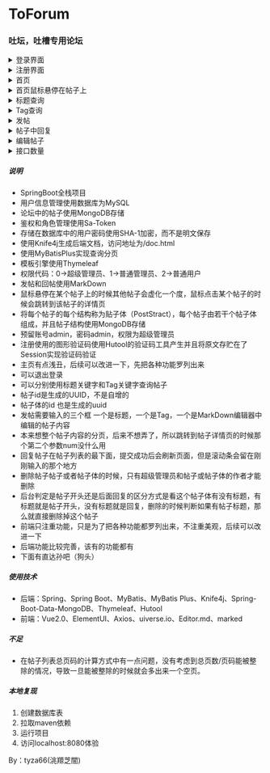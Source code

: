 # ToForum
### 吐坛，吐槽专用论坛
<details><summary>登录界面</summary>
<img src="./效果/登录.png"/>
</details>
<details><summary>注册界面</summary>
<img src="./效果/注册.png"/>
</details>
<details><summary>首页</summary>
<img src="./效果/首页.png"/>
</details>
<details><summary>首页鼠标悬停在帖子上</summary>
<img src="./效果/鼠标悬停.png"/>
</details>
<details><summary>标题查询</summary>
<img src="./效果/标题查询.png"/>
</details>
<details><summary>Tag查询</summary>
<img src="./效果/Tag查询.png"/>
</details>
<details><summary>发帖</summary>
<img src="./效果/发帖.png"/>
</details>
<details><summary>帖子中回复</summary>
<img src="./效果/帖子中回复.png"/>
</details>
<details><summary>编辑帖子</summary>
<img src="./效果/编辑帖子.png"/>
</details>
<details><summary>接口数量</summary>
<img src="./效果/接口数量.png"/>
</details>

##### 说明
- SpringBoot全栈项目
- 用户信息管理使用数据库为MySQL
- 论坛中的帖子使用MongoDB存储
- 鉴权和角色管理使用Sa-Token
- 存储在数据库中的用户密码使用SHA-1加密，而不是明文保存
- 使用Knife4j生成后端文档，访问地址为/doc.html
- 使用MyBatisPlus实现查询分页
- 模板引擎使用Thymeleaf
- 权限代码：0->超级管理员、1->普通管理员、2->普通用户
- 发帖和回帖使用MarkDown
- 鼠标悬停在某个帖子上的时候其他帖子会虚化一个度，鼠标点击某个帖子的时候会跳转到该帖子的详情页
- 将每个帖子的每个结构称为贴子体（PostStract），每个帖子由若干个帖子体组成，并且帖子结构使用MongoDB存储
- 预留账号admin，密码admin，权限为超级管理员
- 注册使用的图形验证码使用Hutool的验证码工具产生并且将原文存贮在了Session实现验证码验证
- 主页有点浅丑，后续可以改进一下，先把各种功能罗列出来
- 可以退出登录
- 可以分别使用标题关键字和Tag关键字查询帖子
- 帖子id是生成的UUID，不是自增的
- 帖子体的id 也是生成的uuid
- 发帖需要输入的三个框 一个是标题，一个是Tag，一个是MarkDown编辑器中编辑的帖子内容
- 本来想整个帖子内容的分页，后来不想弄了，所以跳转到帖子详情页的时候那个第二个参数num没什么用
- 回复帖子在帖子列表的最下面，提交成功后会刷新页面，但是滚动条会留在刚刚输入的那个地方
- 删除帖子帖子或者帖子体的时候，只有超级管理员和帖子或帖子体的作者才能删除
- 后台判定是帖子开头还是后面回复的区分方式是看这个帖子体有没有标题，有标题就是帖子开头，没有标题就是回复，删除的时候判断如果有帖子标题，那么就直接删除掉这个帖子
- 前端只注重功能，只是为了把各种功能都罗列出来，不注重美观，后续可以改进一下
- 后端功能比较完善，该有的功能都有
- 下面有直达孙吧（狗头）



##### 使用技术

- 后端：Spring、Spring Boot、MyBatis、MyBatis Plus、Knife4j、Spring-Boot-Data-MongoDB、Thymeleaf、Hutool
- 前端：Vue2.0、ElementUI、Axios、uiverse.io、Editor.md、marked

##### 不足
- 在帖子列表总页码的计算方式中有一点问题，没有考虑到总页数/页码能被整除的情况，导致一旦能被整除的时候就会多出来一个空页。

##### 本地复现

1. 创建数据库表
2. 拉取maven依赖
3. 运行项目
4. 访问localhost:8080体验

By：tyza66(洮羱芝闇)
